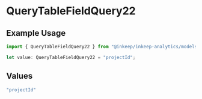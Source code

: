 # QueryTableFieldQuery22

## Example Usage

```typescript
import { QueryTableFieldQuery22 } from "@inkeep/inkeep-analytics/models/operations";

let value: QueryTableFieldQuery22 = "projectId";
```

## Values

```typescript
"projectId"
```